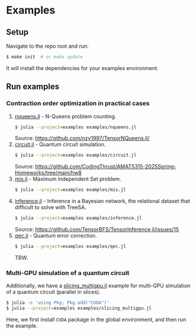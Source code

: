 # Examples

## Setup

Navigate to the repo root and run:
```bash
$ make init  # or make update
```
It will install the dependencies for your examples environment.

## Run examples

### Contraction order optimization in practical cases

1. [nqueens.jl](nqueens.jl) - N-Queens problem counting.
    ```bash
    $ julia --project=examples examples/nqueens.jl
    ```
    Source: https://github.com/nzy1997/TensorNQueens.jl/
2. [circuit.jl](circuit.jl) - Quantum circuit simulation.
    ```bash
    $ julia --project=examples examples/circuit.jl
    ```
    Source: https://github.com/CodingThrust/AMAT5315-2025Spring-Homeworks/tree/main/hw8
3. [mis.jl](mis.jl) - Maximum Independent Set problem.
    ```bash
    $ julia --project=examples examples/mis.jl
    ```
4. [inference.jl](inference.jl) - Inference in a Bayesian network, the relational dataset that difficult to solve with TreeSA.
    ```bash
    $ julia --project=examples examples/inference.jl
    ```
    Source: https://github.com/TensorBFS/TensorInference.jl/issues/15
5. [qec.jl](qec.jl) - Quantum error correction.
    ```bash
    $ julia --project=examples examples/qec.jl
    ```
    TBW.

### Multi-GPU simulation of a quantum circuit

Additionally, we have a [slicing_multigpu.jl](slicing_multigpu.jl) example for multi-GPU simulation of a quantum circuit (parallel in slices).
```bash
$ julia -e 'using Pkg; Pkg.add("CUDA")'
$ julia --project=examples examples/slicing_multigpu.jl
```
Here, we first install `CUDA` package in the global environment, and then run the example.